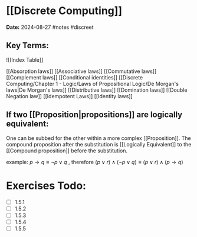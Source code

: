 # [[Discrete Computing]]
**Date:** 2024-08-27
#notes #discreet

## Key Terms:

![[Index Table]]

[[Absorption laws]]
[[Associative laws]]
[[Commutative laws]]
[[Complement laws]]
[[Conditional identities]]
[[Discrete Computing/Chapter 1 - Logic/Laws of Propositional Logic/De Morgan's laws|De Morgan's laws]] 
[[Distributive laws]]
[[Domination laws]]
[[Double Negation law]]
[[Idempotent Laws]]
[[Identity laws]] 

## If two [[Proposition|propositions]] are logically equivalent:

One can be subbed for the other within a more complex [[Proposition]].
The compound proposition after the substitution is [[Logically Equivalent]] to the [[Compound proposition]] before the substitution. 

example:
$p → q  ≡ ¬p ∨ q$ , therefore
$(p \lor r) \land (\neg p \lor q) \equiv (p \lor r) \land (p \to q)$ 

# Exercises Todo: 
- [ ] 1.5.1
- [ ] 1.5.2
- [ ] 1.5.3
- [ ] 1.5.4
- [ ] 1.5.5